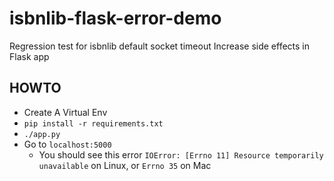 # isbnlib-flask-error-demo
Regression test for isbnlib default socket timeout Increase side effects in Flask app

## HOWTO
* Create A Virtual Env
* `pip install -r requirements.txt`
* `./app.py`
* Go to `localhost:5000`
  * You should see this error `IOError: [Errno 11] Resource temporarily unavailable` on Linux, or `Errno 35` on Mac
